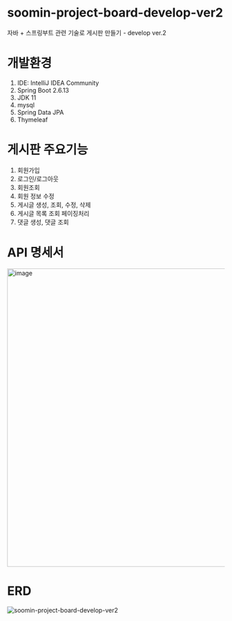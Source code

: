 # soomin-project-board-develop-ver2
자바 + 스프링부트 관련 기술로 게시판 만들기 - develop ver.2

# 개발환경
1. IDE: IntelliJ IDEA Community
2. Spring Boot 2.6.13 
3. JDK 11
4. mysql
5. Spring Data JPA
6. Thymeleaf

# 게시판 주요기능 
1. 회원가입
2. 로그인/로그아웃
3. 회원조회
4. 회원 정보 수정
5. 게시글 생성, 조회, 수정, 삭제
6. 게시글 목록 조회 페이징처리
7. 댓글 생성, 댓글 조회

# API 명세서
<img width="690" alt="image" src="https://github.com/sooominnn/soomin-project-board-develop-ver2/assets/110365670/b8af7704-09eb-463d-a170-844e4598b8a0">

# ERD
![soomin-project-board-develop-ver2](https://github.com/sooominnn/soomin-project-board-develop-ver2/assets/110365670/8c520907-9101-496f-b9cf-2720c8670c4f)
